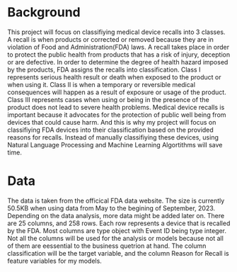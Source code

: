 # Background
This project will focus on classifiying medical device recalls into 3 classes. A recall is when products or corrected or removed because they are in violation of Food and Administration(FDA) laws.
A recall takes place in order to protect the public health from products that has a risk of injury, deception or are defective. In order to determine the degree of health hazard
imposed by the products, FDA assigns the recalls into classification. Class I represents serious health result or death when exposed to the product or when using it. Class II
is when a temporary or reversible medical consequences will happen as a result of exposure or usage of the product. Class III represents cases when using or being in the presence
of the product does not lead to severe health problems. Medical device recalls is important because it advocates for the protection of public well being from devices that could cause
harm. And this is why my project will focus on classifiying FDA devices into their classification based on the provided reasons for recalls. Instead of manually classifiying these
devices, using Natural Language Processing and Machine Learning Algortithms will save time.

# Data
The data is taken from the officical FDA data website. The size is currently 50.5KB when using data from May to the begining of September, 2023. Depending on the data analysis,
more data might be added later on. There are 25 columns, and 258 rows. Each row represents a device that is recalled by the FDA. Most columns are type object with Event ID being type
integer. Not all the columns will be used for the analysis or models because not all of them are eessential to the business quetrion at hand. The column classification will be 
the target variable, and the column Reason for Recall is feature variables for my models. 
